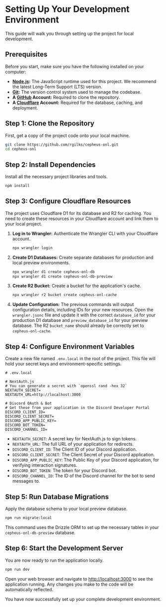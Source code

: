 # Setting Up Your Development Environment

This guide will walk you through setting up the project for local development.

## Prerequisites

Before you start, make sure you have the following installed on your computer:

- **[Node.js](httpss://nodejs.org/):** The JavaScript runtime used for this project. We recommend the latest Long-Term Support (LTS) version.
- **[Git](httpss://git-scm.com/):** The version control system used to manage the codebase.
- **A [GitHub](httpss://github.com/) Account:** Required to clone the repository.
- **A [Cloudflare](httpss://www.cloudflare.com/) Account:** Required for the database, caching, and deployment.

## Step 1: Clone the Repository

First, get a copy of the project code onto your local machine.

```bash
git clone https://github.com/rgilks/cepheus-onl.git
cd cepheus-onl
```

## Step 2: Install Dependencies

Install all the necessary project libraries and tools.

```bash
npm install
```

## Step 3: Configure Cloudflare Resources

The project uses Cloudflare D1 for its database and R2 for caching. You need to create these resources in your Cloudflare account and link them to your local project.

1.  **Log in to Wrangler:** Authenticate the Wrangler CLI with your Cloudflare account.

    ```bash
    npx wrangler login
    ```

2.  **Create D1 Databases:** Create separate databases for production and local preview environments.

    ```bash
    npx wrangler d1 create cepheus-onl-db
    npx wrangler d1 create cepheus-onl-db-preview
    ```

3.  **Create R2 Bucket:** Create a bucket for the application's cache.

    ```bash
    npx wrangler r2 bucket create cepheus-onl-cache
    ```

4.  **Update Configuration:** The previous commands will output configuration details, including IDs for your new resources. Open the `wrangler.jsonc` file and update it with the correct `database_id` for your production D1 database and `preview_database_id` for your preview database. The R2 `bucket_name` should already be correctly set to `cepheus-onl-cache`.

## Step 4: Configure Environment Variables

Create a new file named `.env.local` in the root of the project. This file will hold your secret keys and environment-specific settings.

```
# .env.local

# NextAuth.js
# You can generate a secret with `openssl rand -hex 32`
NEXTAUTH_SECRET=
NEXTAUTH_URL=http://localhost:3000

# Discord OAuth & Bot
# Get these from your application in the Discord Developer Portal
DISCORD_CLIENT_ID=
DISCORD_CLIENT_SECRET=
DISCORD_APP_PUBLIC_KEY=
DISCORD_BOT_TOKEN=
DISCORD_CHANNEL_ID=
```

- `NEXTAUTH_SECRET`: A secret key for NextAuth.js to sign tokens.
- `NEXTAUTH_URL`: The full URL of your application for redirects.
- `DISCORD_CLIENT_ID`: The Client ID of your Discord application.
- `DISCORD_CLIENT_SECRET`: The Client Secret of your Discord application.
- `DISCORD_APP_PUBLIC_KEY`: The Public Key of your Discord application, for verifying interaction signatures.
- `DISCORD_BOT_TOKEN`: The token for your Discord bot.
- `DISCORD_CHANNEL_ID`: The ID of the Discord channel for the bot to send messages to.

## Step 5: Run Database Migrations

Apply the database schema to your local preview database.

```bash
npm run migrate:local
```

This command uses the Drizzle ORM to set up the necessary tables in your `cepheus-onl-db-preview` database.

## Step 6: Start the Development Server

You are now ready to run the application locally.

```bash
npm run dev
```

Open your web browser and navigate to [http://localhost:3000](http://localhost:3000) to see the application running. Any changes you make to the code will be automatically reflected.

You have now successfully set up your complete development environment.
